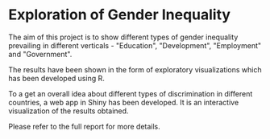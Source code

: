 # Exploration of Gender Inequality

The aim of this project is to show different types of gender inequality prevailing in different verticals - "Education", "Development", "Employment" and "Government".

The results have been shown in the form of exploratory visualizations which has been developed using R.

To a get an overall idea about different types of discrimination in different countries, a web app in Shiny has been developed. It is an interactive visualization of the results obtained.

Please refer to the full report for more details.
